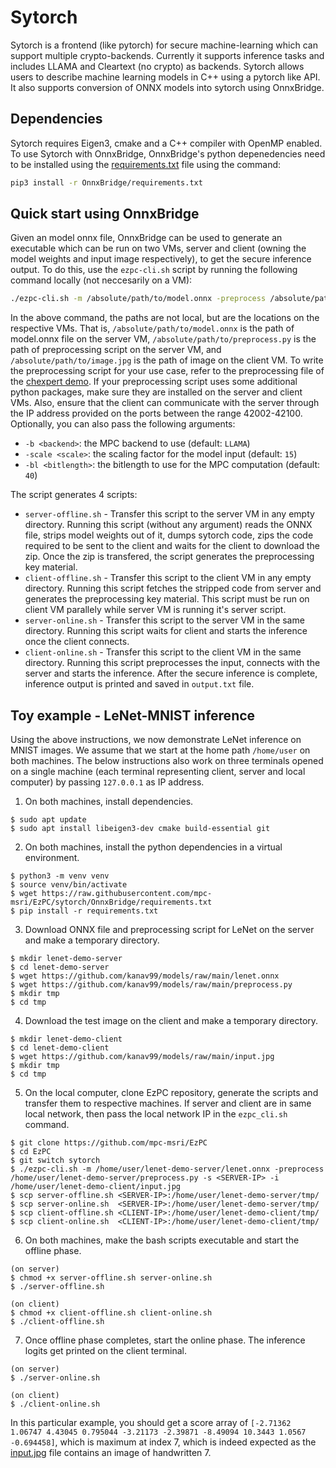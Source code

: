 # Sytorch

Sytorch is a frontend (like pytorch) for secure machine-learning which can support multiple crypto-backends. Currently it supports inference tasks and includes LLAMA and Cleartext (no crypto) as backends. Sytorch allows users to describe machine learning models in C++ using a pytorch like API. It also supports conversion of ONNX models into sytorch using OnnxBridge.

## Dependencies
Sytorch requires Eigen3, cmake and a C++ compiler with OpenMP enabled. To use Sytorch with OnnxBridge, OnnxBridge's python depenedencies need to be installed using the [requirements.txt](OnnxBridge/requirements.txt) file using the command:
```bash
pip3 install -r OnnxBridge/requirements.txt
```

## Quick start using OnnxBridge

Given an model onnx file, OnnxBridge can be used to generate an executable which can be run on two VMs, server and client (owning the model weights and input image respectively), to get the secure inference output. To do this, use the `ezpc-cli.sh` script by running the following command locally (not neccesarily on a VM):

```bash
./ezpc-cli.sh -m /absolute/path/to/model.onnx -preprocess /absolute/path/to/preprocess.py -s server-ip -i /absolute/path/to/image.jpg
```

In the above command, the paths are not local, but are the locations on the respective VMs. That is, `/absolute/path/to/model.onnx` is the path of model.onnx file on the server VM, `/absolute/path/to/preprocess.py` is the path of preprocessing script on the server VM, and `/absolute/path/to/image.jpg` is the path of image on the client VM. To write the preprocessing script for your use case, refer to the preprocessing file of the [chexpert demo](/Athos/demos/onnx/pre_process.py). If your preprocessing script uses some additional python packages, make sure they are installed on the server and client VMs. Also, ensure that the client can communicate with the server through the IP address provided on the ports between the range 42002-42100. Optionally, you can also pass the following arguments:

- `-b <backend>`: the MPC backend to use (default: `LLAMA`)
- `-scale <scale>`: the scaling factor for the model input (default: `15`)
- `-bl <bitlength>`: the bitlength to use for the MPC computation (default: `40`)

The script generates 4 scripts:

- `server-offline.sh` - Transfer this script to the server VM in any empty directory. Running this script (without any argument) reads the ONNX file, strips model weights out of it, dumps sytorch code, zips the code required to be sent to the client and waits for the client to download the zip. Once the zip is transfered, the script generates the preprocessing key material.
- `client-offline.sh` - Transfer this script to the client VM in any empty directory. Running this script fetches the stripped code from server and generates the preprocessing key material. This script must be run on client VM parallely while server VM is running it's server script. 
- `server-online.sh` - Transfer this script to the server VM in the same directory. Running this script waits for client and starts the inference once the client connects.
- `client-online.sh` - Transfer this script to the client VM in the same directory. Running this script preprocesses the input, connects with the server and starts the inference. After the secure inference is complete, inference output is printed and saved in `output.txt` file.

## Toy example - LeNet-MNIST inference

Using the above instructions, we now demonstrate LeNet inference on MNIST images. We assume that we start at the home path `/home/user` on both machines. The below instructions also work on three terminals opened on a single machine (each terminal representing client, server and local computer) by passing `127.0.0.1` as IP address. 

1. On both machines, install dependencies.

```
$ sudo apt update
$ sudo apt install libeigen3-dev cmake build-essential git
```

2. On both machines, install the python dependencies in a virtual environment.

```
$ python3 -m venv venv
$ source venv/bin/activate
$ wget https://raw.githubusercontent.com/mpc-msri/EzPC/sytorch/OnnxBridge/requirements.txt
$ pip install -r requirements.txt
```
3. Download ONNX file and preprocessing script for LeNet on the server and make a temporary directory.

```
$ mkdir lenet-demo-server
$ cd lenet-demo-server
$ wget https://github.com/kanav99/models/raw/main/lenet.onnx
$ wget https://github.com/kanav99/models/raw/main/preprocess.py
$ mkdir tmp
$ cd tmp
```

4. Download the test image on the client and make a temporary directory.

```
$ mkdir lenet-demo-client
$ cd lenet-demo-client
$ wget https://github.com/kanav99/models/raw/main/input.jpg
$ mkdir tmp
$ cd tmp
```

5. On the local computer, clone EzPC repository, generate the scripts and transfer them to respective machines. If server and client are in same local network, then pass the local network IP in the `ezpc_cli.sh` command.

```
$ git clone https://github.com/mpc-msri/EzPC
$ cd EzPC
$ git switch sytorch
$ ./ezpc-cli.sh -m /home/user/lenet-demo-server/lenet.onnx -preprocess /home/user/lenet-demo-server/preprocess.py -s <SERVER-IP> -i /home/user/lenet-demo-client/input.jpg
$ scp server-offline.sh <SERVER-IP>:/home/user/lenet-demo-server/tmp/
$ scp server-online.sh  <SERVER-IP>:/home/user/lenet-demo-server/tmp/
$ scp client-offline.sh <CLIENT-IP>:/home/user/lenet-demo-client/tmp/
$ scp client-online.sh  <CLIENT-IP>:/home/user/lenet-demo-client/tmp/
```

6. On both machines, make the bash scripts executable and start the offline phase.

```
(on server)
$ chmod +x server-offline.sh server-online.sh
$ ./server-offline.sh

(on client)
$ chmod +x client-offline.sh client-online.sh
$ ./client-offline.sh
```

7. Once offline phase completes, start the online phase. The inference logits get printed on the client terminal.

```
(on server)
$ ./server-online.sh

(on client)
$ ./client-online.sh
```

In this particular example, you should get a score array of `[-2.71362 1.06747 4.43045 0.795044 -3.21173 -2.39871 -8.49094 10.3443 1.0567 -0.694458]`, which is maximum at index 7, which is indeed expected as the [input.jpg](https://github.com/kanav99/models/raw/main/input.jpg) file contains an image of handwritten 7.
